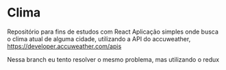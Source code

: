 # Clima

Repositório para fins de estudos com React
Aplicação simples onde busca o clima atual de alguma cidade, utilizando a API do accuweather, https://developer.accuweather.com/apis

Nessa branch eu tento resolver o mesmo problema, mas utilizando o redux